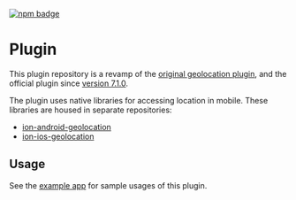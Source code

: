 [![npm badge](https://img.shields.io/npm/v/@capacitor/geolocation?style=flat-square)](https://www.npmjs.com/package/@capacitor/geolocation)

# Plugin

This plugin repository is a revamp of the [original geolocation plugin](https://github.com/ionic-team/capacitor-plugins/tree/main/geolocation), and the official plugin since [version 7.1.0](/CHANGELOG.md). 

The plugin uses native libraries for accessing location in mobile. These libraries are housed in separate repositories:

- [ion-android-geolocation](https://github.com/ionic-team/ion-android-geolocation)
- [ion-ios-geolocation](https://github.com/ionic-team/ion-ios-geolocation)

## Usage

See the [example app](/packages/example-app-capacitor/) for sample usages of this plugin.
